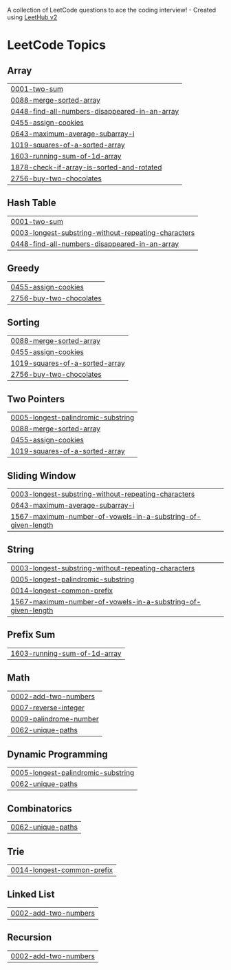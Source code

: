 A collection of LeetCode questions to ace the coding interview! - Created using [LeetHub v2](https://github.com/arunbhardwaj/LeetHub-2.0)
<!---LeetCode Topics Start-->
# LeetCode Topics
## Array
|  |
| ------- |
| [0001-two-sum](https://github.com/hardik121121/Leetcode_DSA_Solutions/tree/master/0001-two-sum) |
| [0088-merge-sorted-array](https://github.com/hardik121121/Leetcode_DSA_Solutions/tree/master/0088-merge-sorted-array) |
| [0448-find-all-numbers-disappeared-in-an-array](https://github.com/hardik121121/Leetcode_DSA_Solutions/tree/master/0448-find-all-numbers-disappeared-in-an-array) |
| [0455-assign-cookies](https://github.com/hardik121121/Leetcode_DSA_Solutions/tree/master/0455-assign-cookies) |
| [0643-maximum-average-subarray-i](https://github.com/hardik121121/Leetcode_DSA_Solutions/tree/master/0643-maximum-average-subarray-i) |
| [1019-squares-of-a-sorted-array](https://github.com/hardik121121/Leetcode_DSA_Solutions/tree/master/1019-squares-of-a-sorted-array) |
| [1603-running-sum-of-1d-array](https://github.com/hardik121121/Leetcode_DSA_Solutions/tree/master/1603-running-sum-of-1d-array) |
| [1878-check-if-array-is-sorted-and-rotated](https://github.com/hardik121121/Leetcode_DSA_Solutions/tree/master/1878-check-if-array-is-sorted-and-rotated) |
| [2756-buy-two-chocolates](https://github.com/hardik121121/Leetcode_DSA_Solutions/tree/master/2756-buy-two-chocolates) |
## Hash Table
|  |
| ------- |
| [0001-two-sum](https://github.com/hardik121121/Leetcode_DSA_Solutions/tree/master/0001-two-sum) |
| [0003-longest-substring-without-repeating-characters](https://github.com/hardik121121/Leetcode_DSA_Solutions/tree/master/0003-longest-substring-without-repeating-characters) |
| [0448-find-all-numbers-disappeared-in-an-array](https://github.com/hardik121121/Leetcode_DSA_Solutions/tree/master/0448-find-all-numbers-disappeared-in-an-array) |
## Greedy
|  |
| ------- |
| [0455-assign-cookies](https://github.com/hardik121121/Leetcode_DSA_Solutions/tree/master/0455-assign-cookies) |
| [2756-buy-two-chocolates](https://github.com/hardik121121/Leetcode_DSA_Solutions/tree/master/2756-buy-two-chocolates) |
## Sorting
|  |
| ------- |
| [0088-merge-sorted-array](https://github.com/hardik121121/Leetcode_DSA_Solutions/tree/master/0088-merge-sorted-array) |
| [0455-assign-cookies](https://github.com/hardik121121/Leetcode_DSA_Solutions/tree/master/0455-assign-cookies) |
| [1019-squares-of-a-sorted-array](https://github.com/hardik121121/Leetcode_DSA_Solutions/tree/master/1019-squares-of-a-sorted-array) |
| [2756-buy-two-chocolates](https://github.com/hardik121121/Leetcode_DSA_Solutions/tree/master/2756-buy-two-chocolates) |
## Two Pointers
|  |
| ------- |
| [0005-longest-palindromic-substring](https://github.com/hardik121121/Leetcode_DSA_Solutions/tree/master/0005-longest-palindromic-substring) |
| [0088-merge-sorted-array](https://github.com/hardik121121/Leetcode_DSA_Solutions/tree/master/0088-merge-sorted-array) |
| [0455-assign-cookies](https://github.com/hardik121121/Leetcode_DSA_Solutions/tree/master/0455-assign-cookies) |
| [1019-squares-of-a-sorted-array](https://github.com/hardik121121/Leetcode_DSA_Solutions/tree/master/1019-squares-of-a-sorted-array) |
## Sliding Window
|  |
| ------- |
| [0003-longest-substring-without-repeating-characters](https://github.com/hardik121121/Leetcode_DSA_Solutions/tree/master/0003-longest-substring-without-repeating-characters) |
| [0643-maximum-average-subarray-i](https://github.com/hardik121121/Leetcode_DSA_Solutions/tree/master/0643-maximum-average-subarray-i) |
| [1567-maximum-number-of-vowels-in-a-substring-of-given-length](https://github.com/hardik121121/Leetcode_DSA_Solutions/tree/master/1567-maximum-number-of-vowels-in-a-substring-of-given-length) |
## String
|  |
| ------- |
| [0003-longest-substring-without-repeating-characters](https://github.com/hardik121121/Leetcode_DSA_Solutions/tree/master/0003-longest-substring-without-repeating-characters) |
| [0005-longest-palindromic-substring](https://github.com/hardik121121/Leetcode_DSA_Solutions/tree/master/0005-longest-palindromic-substring) |
| [0014-longest-common-prefix](https://github.com/hardik121121/Leetcode_DSA_Solutions/tree/master/0014-longest-common-prefix) |
| [1567-maximum-number-of-vowels-in-a-substring-of-given-length](https://github.com/hardik121121/Leetcode_DSA_Solutions/tree/master/1567-maximum-number-of-vowels-in-a-substring-of-given-length) |
## Prefix Sum
|  |
| ------- |
| [1603-running-sum-of-1d-array](https://github.com/hardik121121/Leetcode_DSA_Solutions/tree/master/1603-running-sum-of-1d-array) |
## Math
|  |
| ------- |
| [0002-add-two-numbers](https://github.com/hardik121121/Leetcode_DSA_Solutions/tree/master/0002-add-two-numbers) |
| [0007-reverse-integer](https://github.com/hardik121121/Leetcode_DSA_Solutions/tree/master/0007-reverse-integer) |
| [0009-palindrome-number](https://github.com/hardik121121/Leetcode_DSA_Solutions/tree/master/0009-palindrome-number) |
| [0062-unique-paths](https://github.com/hardik121121/Leetcode_DSA_Solutions/tree/master/0062-unique-paths) |
## Dynamic Programming
|  |
| ------- |
| [0005-longest-palindromic-substring](https://github.com/hardik121121/Leetcode_DSA_Solutions/tree/master/0005-longest-palindromic-substring) |
| [0062-unique-paths](https://github.com/hardik121121/Leetcode_DSA_Solutions/tree/master/0062-unique-paths) |
## Combinatorics
|  |
| ------- |
| [0062-unique-paths](https://github.com/hardik121121/Leetcode_DSA_Solutions/tree/master/0062-unique-paths) |
## Trie
|  |
| ------- |
| [0014-longest-common-prefix](https://github.com/hardik121121/Leetcode_DSA_Solutions/tree/master/0014-longest-common-prefix) |
## Linked List
|  |
| ------- |
| [0002-add-two-numbers](https://github.com/hardik121121/Leetcode_DSA_Solutions/tree/master/0002-add-two-numbers) |
## Recursion
|  |
| ------- |
| [0002-add-two-numbers](https://github.com/hardik121121/Leetcode_DSA_Solutions/tree/master/0002-add-two-numbers) |
<!---LeetCode Topics End-->